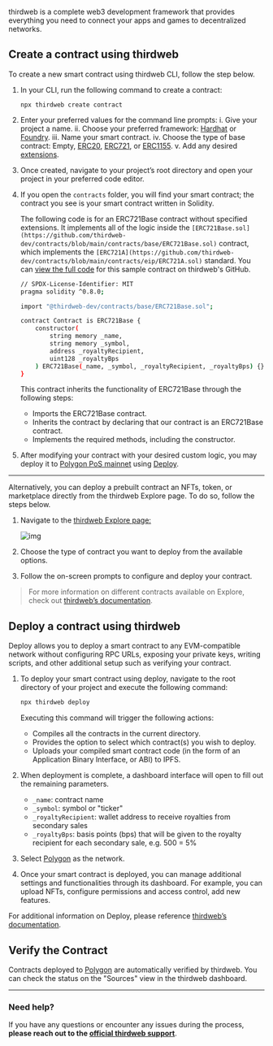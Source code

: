 thirdweb is a complete web3 development framework that provides everything you need to connect your apps and games to decentralized networks.

## Create a contract using thirdweb

To create a new smart contract using thirdweb CLI, follow the step below.

1. In your CLI, run the following command to create a contract:

   ```
   npx thirdweb create contract
   ```

2. Enter your preferred values for the command line prompts:
   i. Give your project a name.
   ii. Choose your preferred framework: [Hardhat](https://hardhat.org/) or [Foundry](https://getfoundry.sh/).
   iii. Name your smart contract.
   iv. Choose the type of base contract: Empty, [ERC20](https://portal.thirdweb.com/solidity/base-contracts/erc20base), [ERC721](https://portal.thirdweb.com/solidity/base-contracts/erc721base), or [ERC1155](https://portal.thirdweb.com/solidity/base-contracts/erc1155base).
   v. Add any desired [extensions](https://portal.thirdweb.com/solidity/extensions).
3. Once created, navigate to your project’s root directory and open your project in your preferred code editor.
4. If you open the `contracts` folder, you will find your smart contract; the contract you see is your smart contract written in Solidity.

   The following code is for an ERC721Base contract without specified extensions. It implements all of the logic inside the `[ERC721Base.sol](https://github.com/thirdweb-dev/contracts/blob/main/contracts/base/ERC721Base.sol)` contract, which implements the `[ERC721A](https://github.com/thirdweb-dev/contracts/blob/main/contracts/eip/ERC721A.sol)` standard. You can [view the full code](https://github.com/thirdweb-dev/contracts/blob/main/contracts/base/ERC721Base.sol) for this sample contract on thirdweb's GitHub.

   ```bash
   // SPDX-License-Identifier: MIT
   pragma solidity ^0.8.0;

   import "@thirdweb-dev/contracts/base/ERC721Base.sol";

   contract Contract is ERC721Base {
       constructor(
           string memory _name,
           string memory _symbol,
           address _royaltyRecipient,
           uint128 _royaltyBps
       ) ERC721Base(_name, _symbol, _royaltyRecipient, _royaltyBps) {}
   }
   ```

   This contract inherits the functionality of ERC721Base through the following steps:

   - Imports the ERC721Base contract.
   - Inherits the contract by declaring that our contract is an ERC721Base contract.
   - Implements the required methods, including the constructor.

5. After modifying your contract with your desired custom logic, you may deploy it to [Polygon PoS mainnet](https://thirdweb.com/polygon) using [Deploy](https://portal.thirdweb.com/deploy).

---

Alternatively, you can deploy a prebuilt contract an NFTs, token, or marketplace directly from the thirdweb Explore page. To do so, follow the steps below.

1. Navigate to the [thirdweb Explore page:](https://thirdweb.com/explore)

   ![img](/img/thirdweb/tw-explore.png)

2. Choose the type of contract you want to deploy from the available options.
3. Follow the on-screen prompts to configure and deploy your contract.

> For more information on different contracts available on Explore, check out [thirdweb’s documentation](https://portal.thirdweb.com/pre-built-contracts).

## Deploy a contract using thirdweb

Deploy allows you to deploy a smart contract to any EVM-compatible network without configuring RPC URLs, exposing your private keys, writing scripts, and other additional setup such as verifying your contract.

1. To deploy your smart contract using deploy, navigate to the root directory of your project and execute the following command:

   ```bash
   npx thirdweb deploy
   ```

   Executing this command will trigger the following actions:

   - Compiles all the contracts in the current directory.
   - Provides the option to select which contract(s) you wish to deploy.
   - Uploads your compiled smart contract code (in the form of an Application Binary Interface, or ABI) to IPFS.

2. When deployment is complete, a dashboard interface will open to fill out the remaining parameters.
   - `_name`: contract name
   - `_symbol`: symbol or "ticker"
   - `_royaltyRecipient`: wallet address to receive royalties from secondary sales
   - `_royaltyBps`: basis points (bps) that will be given to the royalty recipient for each secondary sale, e.g. 500 = 5%
3. Select [Polygon](https://thirdweb.com/polygon) as the network.
4. Once your smart contract is deployed, you can manage additional settings and functionalities through its dashboard. For example, you can upload NFTs, configure permissions and access control, add new features.

For additional information on Deploy, please reference [thirdweb’s documentation](https://portal.thirdweb.com/deploy).

## Verify the Contract

Contracts deployed to [Polygon](https://thirdweb.com/polygon) are automatically verified by thirdweb. You can check the status on the "Sources" view in the thirdweb dashboard.

---

### Need help?

If you have any questions or encounter any issues during the process, **please reach out to the [official thirdweb support](https://support.thirdweb.com)**.
